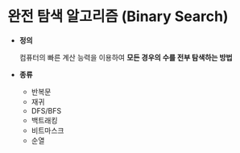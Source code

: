 # 완전 탐색 알고리즘 (Binary Search)

* **정의** 

  컴퓨터의 빠른 계산 능력을 이용하여 **모든 경우의 수를 전부 탐색하는 방법**

* **종류**

  * 반복문 
  * 재귀
  * DFS/BFS
  * 백트래킹
  * 비트마스크
  * 순열